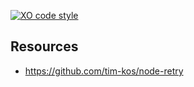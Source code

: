 [![XO code style](https://img.shields.io/badge/code_style-XO-5ed9c7.svg)](https://github.com/sindresorhus/xo)

## Resources
* https://github.com/tim-kos/node-retry
